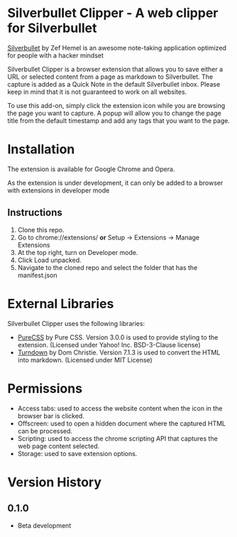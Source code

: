 # Silverbullet Clipper - A web clipper for Silverbullet

<!-- [![GitHub release (latest SemVer)](https://img.shields.io/github/v/release/deathau/markdownload?style=for-the-badge&sort=semver)](https://github.com/deathau/markdownload/releases/latest) -->

[Silverbullet](https://silverbullet.md/) by Zef Hemel is an awesome note-taking application optimized for people with a hacker mindset

Silverbullet Clipper is a browser extension that allows you to save either a URL or selected content from a page as markdown to Silverbullet. The capture is added as a Quick Note in the default Silverbullet inbox. Please keep in mind that it is not guaranteed to work on all websites.

To use this add-on, simply click the extension icon while you are browsing the page you want to capture. A popup will allow you to change the page title from the default timestamp and add any tags that you want to the page.

# Installation
The extension is available for Google Chrome and Opera.

As the extension is under development, it can only be added to a browser with extensions in developer mode

## Instructions
1. Clone this repo.
2. Go to chrome://extensions/ **or** Setup -> Extensions -> Manage Extensions
3. At the top right, turn on Developer mode.
4. Click Load unpacked.
5. Navigate to the cloned repo and select the folder that has the manifest.json
<!--
 [Firefox](https://addons.mozilla.org/en-GB/firefox/addon/markdownload/), [Google Chrome](https://chrome.google.com/webstore/detail/markdownload-markdown-web/pcmpcfapbekmbjjkdalcgopdkipoggdi), [Microsoft Edge](https://microsoftedge.microsoft.com/addons/detail/hajanaajapkhaabfcofdjgjnlgkdkknm) and [Safari](https://apple.co/3tcU0pD).

[![](https://img.shields.io/chrome-web-store/v/pcmpcfapbekmbjjkdalcgopdkipoggdi.svg?logo=google-chrome&style=flat)](https://chrome.google.com/webstore/detail/markdownload-markdown-web/pcmpcfapbekmbjjkdalcgopdkipoggdi) [![](https://img.shields.io/chrome-web-store/rating/pcmpcfapbekmbjjkdalcgopdkipoggdi.svg?logo=google-chrome&style=flat)](https://chrome.google.com/webstore/detail/markdownload-markdown-web/pcmpcfapbekmbjjkdalcgopdkipoggdi) [![](https://img.shields.io/chrome-web-store/users/pcmpcfapbekmbjjkdalcgopdkipoggdi.svg?logo=google-chrome&style=flat)](https://chrome.google.com/webstore/detail/markdownload-markdown-web/pcmpcfapbekmbjjkdalcgopdkipoggdi)

[![](https://img.shields.io/amo/v/markdownload.svg?logo=firefox&style=flat)](https://addons.mozilla.org/en-US/firefox/addon/markdownload/) [![](https://img.shields.io/amo/rating/markdownload.svg?logo=firefox&style=flat)](https://addons.mozilla.org/en-US/firefox/addon/markdownload/) [![](https://img.shields.io/amo/users/markdownload.svg?logo=firefox&style=flat)](https://addons.mozilla.org/en-US/firefox/addon/markdownload/)

[![](https://img.shields.io/badge/dynamic/json?label=edge%20add-on&prefix=v&query=%24.version&url=https%3A%2F%2Fmicrosoftedge.microsoft.com%2Faddons%2Fgetproductdetailsbycrxid%2Fhajanaajapkhaabfcofdjgjnlgkdkknm&style=flat&logo=microsoft-edge)](https://microsoftedge.microsoft.com/addons/detail/hajanaajapkhaabfcofdjgjnlgkdkknm) [![](https://img.shields.io/badge/dynamic/json?label=rating&suffix=/5&query=%24.averageRating&url=https%3A%2F%2Fmicrosoftedge.microsoft.com%2Faddons%2Fgetproductdetailsbycrxid%2Fhajanaajapkhaabfcofdjgjnlgkdkknm&style=flat&logo=microsoft-edge)](https://microsoftedge.microsoft.com/addons/detail/hajanaajapkhaabfcofdjgjnlgkdkknm)

[![iTunes App Store](https://img.shields.io/itunes/v/1554029832?label=Safari&logo=safari&style=flat)](https://apple.co/3tcU0pD)

# Obsidian Integration

For integration with obsidian, you need to install and enable community plugins named "Advanced Obsidian URI". This plugin help us to bypass character limitation in URL. Because it's using clipboard as the source for creating new file.
More information about Advanced Obsidian URI plugin:  https://vinzent03.github.io/obsidian-advanced-uri/

You need to do some configurations in order to use this integration.
<details>
  <summary>Steps to follow</summary>
  
  1. Left-Click on the extension
  2. Click on the gear icon to open the configuration menu  
  3. Scroll down to "Obsidian integration" section and turn "enable obsidian integration" on.
  4. Fill out the form below (Obsidian vault name and Obsidian folder name.)
  5. Right-click on the extension and open the menu
  6. In "MarkDownload - Markdown Web Clipper", select "Send Tab to Obsidian"

</details>

-->

# External Libraries
Silverbullet Clipper uses the following libraries:
<!-- - [Readability.js](https://github.com/mozilla/readability) by Mozilla in version from commit [1fde3ac626bc4c2e5e54daa57c57d48b7ed9c574](https://github.com/mozilla/readability/commit/1fde3ac626bc4c2e5e54daa57c57d48b7ed9c574). This library is also used for the Firefox Reader View and it simplifies the page so that only the important parts are clipped. (Licensed under Apache License Version 2.0) -->
- [PureCSS](https://github.com/mixmark-io/turndown) by Pure CSS. Version 3.0.0 is used to provide styling to the extension. (Licensed under Yahoo! Inc. BSD-3-Clause license)
- [Turndown](https://github.com/mixmark-io/turndown) by Dom Christie. Version 7.1.3 is used to convert the HTML into markdown. (Licensed under MIT License)
<!-- - [Moment.js](https://momentjs.com) version 2.29.4 used to format dates in template variables -->

# Permissions
- Access tabs: used to access the website content when the icon in the browser bar is clicked.
- Offscreen: used to open a hidden document where the captured HTML can be processed.
- Scripting: used to access the chrome scripting API that captures the web page content selected.
- Storage: used to save extension options.

# Version History
## 0.1.0
- Beta development
<!--Remove hidden content before exporting (thanks @nhaouari !). This allows you to use a different extension (e.g. Adblock) to hide elements that would otherwise clutter up your export
- Fixes for Obsidian integration in Safari (thanks @aancw !)
- Keep a few more HTML tags that have no markdown equivalent (`u`, `ins`, `del`, `small`, `big`) (thanks @mnaoumov !)
- Add support for KaTeX formulas parsing (thanks @mnaoumov !)
- Fixed saving for options when imported from file (and show a little 'saved' indicator)
- Added a toggle for downloading images in the context menu and popup
- Added a link to the options in the popup
- Added some basic error handling to the popup
- Changes to how html inside code blocks is handled (thanks @mnaumov !)
- Treat codehilite without specified language as plaintext (thanks @mnaoumov !)
- Ensure sequential line breaks in `<pre>` are preserved in code blocks (thanks @mnaumov !)
- Update user guide link in README to point to GitHub
- Added keyboard shortcuts to copy selection / current tab to obsidian (user-definable in browsers that support that) (thanks @legolasdimir and @likeablob !)
- Select multiple tabs (hold crtl/cmd) then copy all tab urls as a markdown link list via keyboard shortcut or context menu (thanks @romanPrignon !)
- Allow users to include custom text such like `{date:YYYY-MM-DD}/`` in their Obsidian Folder Name setting (thanks @likeablob !)
- Fixed a small typo in the user guide (thanks @devon-research !)
- Fix for missing headings on sites like Substack (thanks @eactisgrosso !)
- Add support for websites using MathJax 3 (thanks @LeLocTai !)
- Moved previous version history into [CHANGELOG.md](./CHANGELOG.md)

> Previous version history is recorded in [CHANGELOG.md](./CHANGELOG.md)-->
